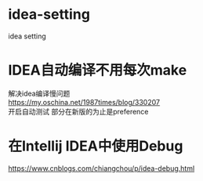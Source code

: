 # idea-setting
idea setting
<br>
# IDEA自动编译不用每次make<br>
解决idea编译慢问题<br>
https://my.oschina.net/1987times/blog/330207<br>
开启自动测试 部分在新版的为止是preference<br>

# 在Intellij IDEA中使用Debug<br>
https://www.cnblogs.com/chiangchou/p/idea-debug.html

